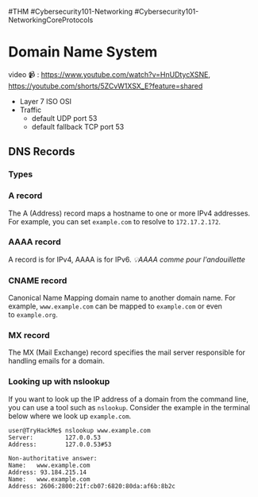 #THM #Cybersecurity101-Networking #Cybersecurity101-NetworkingCoreProtocols
# Domain Name System
video 📹 : https://www.youtube.com/watch?v=HnUDtycXSNE, https://youtube.com/shorts/5ZCvW1XSX_E?feature=shared
- Layer 7 ISO OSI
- Traffic
	- default UDP port 53
	- default fallback TCP port 53
## DNS Records
### Types
### A record
The A (Address) record maps a hostname to one or more IPv4 addresses. 
For example, you can set `example.com` to resolve to `172.17.2.172`.
### AAAA record
A record is for IPv4, AAAA is for IPv6.
*💡AAAA comme pour l'andouillette*
### CNAME record
Canonical Name
Mapping domain name to another domain name.
For example, `www.example.com` can be mapped to `example.com` or even to `example.org`.
### MX record
The MX (Mail Exchange) record specifies the mail server responsible for handling emails for a domain.
### Looking up with nslookup
If you want to look up the IP address of a domain from the command line, you can use a tool such as `nslookup`. Consider the example in the terminal below where we look up `example.com`.

```shell-session
user@TryHackMe$ nslookup www.example.com
Server:         127.0.0.53
Address:        127.0.0.53#53

Non-authoritative answer:
Name:   www.example.com
Address: 93.184.215.14
Name:   www.example.com
Address: 2606:2800:21f:cb07:6820:80da:af6b:8b2c
```
